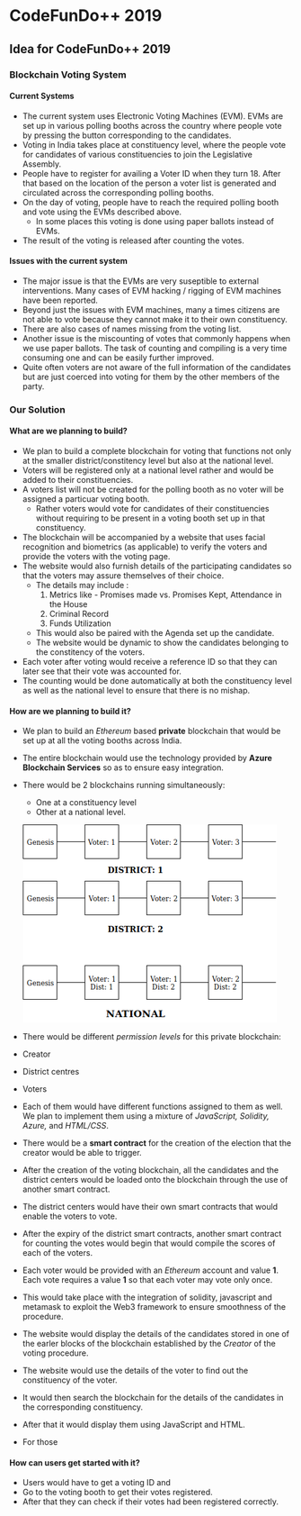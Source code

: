 # CodeFunDo++ 2019
Idea for CodeFunDo++ 2019
-------------------------------

### Blockchain Voting System

#### Current Systems 

* The current system uses Electronic Voting Machines (EVM). EVMs are set up in various polling booths across the country where people vote by pressing the button corresponding to the candidates. 
* Voting in India takes place at constituency level, where the people vote for candidates of various constituencies to join the Legislative Assembly. 
* People have to register for availing a Voter ID when they turn 18. After that based on the location of the person a voter list is generated and circulated across the corresponding polling booths. 
* On the day of voting, people have to reach the required polling booth and vote using the EVMs described above. 
  * In some places this voting is done using paper ballots instead of EVMs. 
* The result of the voting is released after counting the votes. 


#### Issues with the current system

* The major issue is that the EVMs are very suseptible to external interventions. Many cases of EVM hacking / rigging of EVM machines have been reported.
* Beyond just the issues with EVM machines, many a times citizens are not able to vote because they cannot make it to their own constituency. 
* There are also cases of names missing from the voting list.
* Another issue is the miscounting of votes that commonly happens when we use paper ballots. The task of counting and compiling is a very time consuming one and can be easily further improved. 
* Quite often voters are not aware of the full information of the candidates but are just coerced into voting for them by the other members of the party. 

### Our Solution 

#### What are we planning to build? 
 
* We plan to build a complete blockchain for voting that functions not only at the smaller district/constitency level but also at the national level. 
* Voters will be registered only at a national level rather and would be added to their constituencies.
* A voters list will not be created for the polling booth as no voter will be assigned a particuar voting booth. 
  * Rather voters would vote for candidates of their constituencies without requiring to be present in a voting booth set up in that constituency. 
* The blockchain will be accompanied by a website that uses facial recognition and biometrics (as applicable) to verify the voters and provide the voters with the voting page. 
* The website would also furnish details of the participating candidates so that the voters may assure themselves of their choice. 
  * The details may include : 
    1. Metrics like - Promises made vs. Promises Kept, Attendance in the House
    2. Criminal Record
    3. Funds Utilization
  * This would also be paired with the Agenda set up the candidate.
  * The website would be dynamic to show the candidates belonging to the constitency of the voters.
* Each voter after voting would receive a reference ID so that they can later see that their vote was accounted for. 
* The counting would be done automatically at both the constituency level as well as the national level to ensure that there is no mishap.

#### How are we planning to build it?

* We plan to build an *Ethereum* based **private** blockchain that would be set up at all the voting booths across India. 
* The entire blockchain would use the technology provided by **Azure Blockchain Services** so as to ensure easy integration. 
* There would be 2 blockchains running simultaneously: 
  * One at a constituency level
  * Other at a national level. 
  
  ![Diagram of the blockchain](./images/blockchain.png)
  
* There would be different _permission levels_ for this private blockchain:
 * Creator
 * District centres
 * Voters
* Each of them would have different functions assigned to them as well. We plan to implement them using a mixture of _JavaScript, Solidity, Azure,_ and _HTML/CSS_.

* There would be a __smart contract__ for the creation of the election that the creator would be able to trigger. 
* After the creation of the voting blockchain, all the candidates and the district centers would be loaded onto the blockchain through the use of another smart contract. 
* The district centers would have their own smart contracts that would enable the voters to vote.
* After the expiry of the district smart contracts, another smart contract for counting the votes would begin that would compile the scores of each of the voters.

* Each voter would be provided with an _Ethereum_ account and value **1**. Each vote requires a value **1** so that each voter may vote only once.
* This would take place with the integration of solidity, javascript and metamask to exploit the Web3 framework to ensure smoothness of the procedure.

* The website would display the details of the candidates stored in one of the earler blocks of the blockchain established by the _Creator_ of the voting procedure. 
 * The website would use the details of the voter to find out the constituency of the voter.
 * It would then search the blockchain for the details of the candidates in the corresponding constituency. 
 * After that it would display them using JavaScript and HTML.
 
* For those 
 
#### How can users get started with it? 

* Users would have to get a voting ID and
* Go to the voting booth to get their votes registered. 
* After that they can check if their votes had been registered correctly.


  
